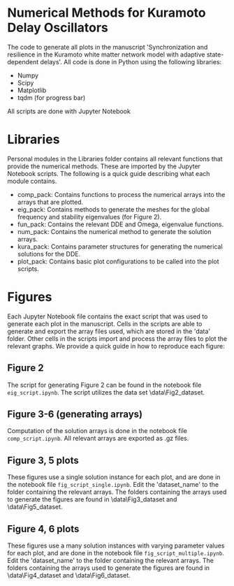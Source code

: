 # Numerical Methods for Kuramoto Delay Oscillators

The code to generate all plots in the manuscript 'Synchronization and resilience in the Kuramoto white matter network model with adaptive state-dependent delays'. All code is done in Python using the following libraries:

* Numpy
* Scipy
* Matplotlib
* tqdm (for progress bar)

All scripts are done with Jupyter Notebook

# Libraries

Personal modules in the Libraries folder contains all relevant functions that provide the numerical methods. These are imported by the Jupyter Notebook scripts. The following is a quick guide describing what each module contains.

* comp_pack: Contains functions to process the numerical arrays into the arrays that are plotted.
* eig_pack: Contains methods to generate the meshes for the global frequency and stability eigenvalues (for Figure 2).
* fun_pack: Contains the relevant DDE and Omega, eigenvalue functions.
* num_pack: Contains the numerical method to generate the solution arrays.
* kura_pack: Contains parameter structures for generating the numerical solutions for the DDE.
* plot_pack: Contains basic plot configurations to be called into the plot scripts.

# Figures

Each Jupyter Notebook file contains the exact script that was used to generate each plot in the manuscript. Cells in the scripts are able to generate and export the array files used, which are stored in the 'data' folder. Other cells in the scripts import and process the array files to plot the relevant graphs. We provide a quick guide in how to reproduce each figure:

## Figure 2

The script for generating Figure 2 can be found in the notebook file ```eig_script.ipynb```. The script utilizes the data set \data\Fig2_dataset. 

## Figure 3-6 (generating arrays)

Computation of the solution arrays is done in the notebook file ```comp_script.ipynb```. All relevant arrays are exported as .gz files.

## Figure 3, 5 plots

These figures use a single solution instance for each plot, and are done in the notebook file ```fig_script_single.ipynb```. Edit the 'dataset_name' to the folder containing the relevant arrays. The folders containing the arrays used to generate the figures are found in \data\Fig3_dataset and \data\Fig5_dataset.

## Figure 4, 6 plots

These figures use a many solution instances with varying parameter values for each plot, and are done in the notebook file ```fig_script_multiple.ipynb```. Edit the 'dataset_name' to the folder containing the relevant arrays. The folders containing the arrays used to generate the figures are found in \data\Fig4_dataset and \data\Fig6_dataset.
